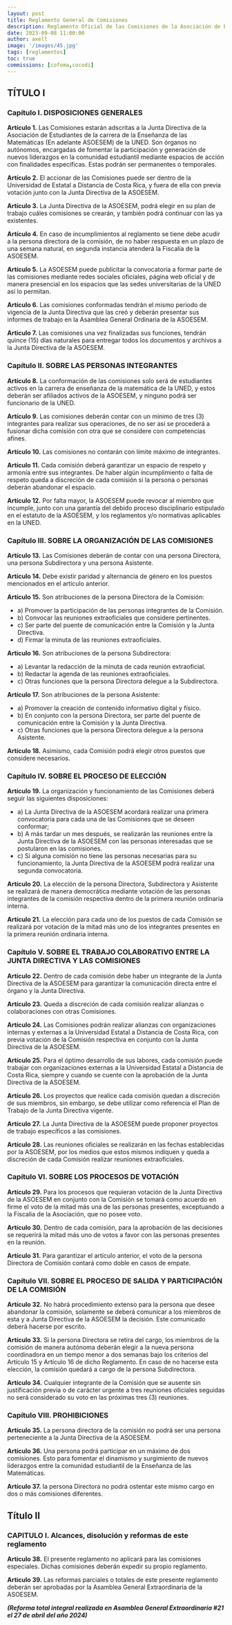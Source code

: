 ```yaml
---
layout: post
title: Reglamento General de Comisiones
description: Reglamento Oficial de las Comisiones de la Asociación de Estudiantes de la Carrera de Enseñanza de la Matemática de la UNED.
date: 2023-09-08 11:00:00
author: axell
image: '/images/45.jpg'
tags: [reglamentos]
toc: true
commissions: [cofoma,cocodi]
---
```


## TÍTULO I

### Capítulo I. DISPOSICIONES GENERALES

**Artículo 1.** Las Comisiones estarán adscritas a la Junta Directiva de la Asociación de Estudiantes de la carrera de la Enseñanza de las Matemáticas  (En adelante ASOESEM) de la UNED. Son órganos no autónomos, encargadas de  fomentar la participación y generación de nuevos liderazgos en la comunidad  estudiantil mediante espacios de acción con finalidades específicas. Estas  podrán ser permanentes o temporales.

**Artículo 2.** El accionar de las Comisiones puede ser dentro de la Universidad de Estatal a Distancia de Costa Rica, y fuera de ella con previa votación 
junto con la Junta Directiva de la ASOESEM. 

**Artículo 3.** La Junta Directiva de la ASOESEM, podrá elegir en su plan de trabajo cuáles comisiones se crearán, y también podrá continuar con las ya existentes.

**Artículo 4.** En caso de incumplimientos al reglamento se tiene debe acudir a la persona directora de la comisión, de no haber respuesta en un plazo de  una semana natural, en segunda instancia atenderá la Fiscalia de la ASOESEM.

**Artículo 5.** La ASOESEM puede publicitar la convocatoria a formar parte de las comisiones mediante redes sociales oficiales, página web oficial y de manera presencial en los espacios que las sedes universitarias de la UNED así lo permitan.

**Artículo 6.** Las comisiones conformadas tendrán el mismo periodo de vigencia de la Junta Directiva que las creó y deberán presentar sus informes de trabajo en la Asamblea General Ordinaria de la ASOESEM.

**Articulo 7.** Las comisiones una vez finalizadas sus funciones, tendrán quince (15) días naturales para entregar todos los documentos y archivos a la Junta Directiva de la ASOESEM.

### Capítulo II. SOBRE LAS PERSONAS INTEGRANTES

**Artículo 8.** La conformación de las comisiones solo será de estudiantes activos en la carrera de enseñanza de la matemática de la UNED, y estos deberán ser afiliados activos de la ASOESEM, y ninguno podrá ser funcionario de la UNED.

**Artículo 9.** Las comisiones deberán contar con un mínimo de tres (3) integrantes para realizar sus operaciones, de no ser así se procederá a fusionar dicha comisión con otra que se considere con competencias afines.

**Artículo 10.** Las comisiones no contarán con límite máximo de integrantes.

**Artículo 11.** Cada comisión deberá garantizar un espacio de respeto y armonía entre sus integrantes. De haber algún incumplimiento o falta de respeto queda a discreción de cada comisión si la persona o personas deberán abandonar el espacio.

**Artículo 12.** Por falta mayor, la ASOESEM puede revocar al miembro que incumple, junto con una garantía del debido proceso disciplinario estipulado en el estatuto de la ASOESEM, y los reglamentos y/o normativas aplicables en la UNED.

### Capítulo III. SOBRE LA ORGANIZACIÓN DE LAS COMISIONES

**Artículo 13.** Las Comisiones deberán de contar con una persona Directora, una persona Subdirectora y una persona Asistente. 

**Artículo 14.** Debe existir paridad y alternancia de género en los puestos mencionados en el artículo anterior.

**Artículo 15.** Son atribuciones de la persona Directora de la Comisión: 
* a) Promover la participación de las personas integrantes de la Comisión.
* b) Convocar las reuniones extraoficiales que considere pertinentes.
* c) Ser parte del puente de comunicación entre la Comisión y la Junta Directiva.
* d) Firmar la minuta de las reuniones extraoficiales.
  
**Articulo 16.** Son atribuciones de la persona Subdirectora: 
* a) Levantar la redacción de la minuta de cada reunión extraoficial.
* b) Redactar la agenda de las reuniones extraoficiales.
* c) Otras funciones que la persona Directora delegue a la Subdirectora.
  
**Artículo 17.** Son atribuciones de la persona Asistente:
* a) Promover la creación de contenido informativo digital y físico.
* b) En conjunto con la persona Directora, ser parte del puente de comunicación entre la Comisión y la Junta Directiva.
* c) Otras funciones que la persona Directora delegue a la persona Asistente.

**Artículo 18.** Asimismo, cada Comisión podrá elegir otros puestos que considere necesarios.

### Capítulo IV. SOBRE EL PROCESO DE ELECCIÓN

**Artículo 19.** La organización y funcionamiento de las Comisiones deberá seguir las siguientes disposiciones:
* a) La Junta Directiva de la ASOESEM acordará realizar una primera convocatoria para cada una de las Comisiones que se deseen conformar;
* b) A más tardar un mes después, se realizarán las reuniones entre la Junta Directiva de la ASOESEM con las personas interesadas que se postularon en las comisiones.
* c) Si alguna comisión no tiene las personas necesarias para su funcionamiento, la Junta Directiva de la ASOESEM podrá realizar una segunda convocatoria.

**Artículo 20.** La elección de la persona Directora, Subdirectora y Asistente se realizará de manera democrática mediante votación de las personas integrantes de la comisión respectiva dentro de la primera reunión ordinaria interna.

**Artículo 21.** La elección para cada uno de los puestos de cada Comisión se realizará por votación de la mitad más uno de los integrantes presentes en la primera reunión ordinaria interna.

### Capítulo V. SOBRE EL TRABAJO COLABORATIVO ENTRE LA JUNTA DIRECTIVA Y LAS COMISIONES

**Artículo 22.** Dentro de cada comisión debe haber un integrante de la Junta Directiva de la ASOESEM para garantizar la comunicación directa entre el  órgano y la Junta Directiva.

**Artículo 23.** Queda a discreción de cada comisión realizar alianzas o colaboraciones con otras Comisiones.

**Artículo 24.** Las Comisiones podrán realizar alianzas con organizaciones internas y externas a la Universidad Estatal a Distancia de Costa Rica, con previa votación de la Comisión respectiva en conjunto con la Junta Directiva de la ASOESEM.

**Artículo 25.** Para el óptimo desarrollo de sus labores, cada comisión puede trabajar con organizaciones externas a la Universidad Estatal a Distancia de Costa Rica, siempre y cuando se cuente con la aprobación de la Junta Directiva de la ASOESEM.

**Artículo 26.** Los proyectos que realice cada comisión quedan a discreción de sus miembros, sin embargo, se debe utilizar como referencia el Plan de Trabajo de la Junta Directiva vigente.

**Artículo 27.** La Junta Directiva de la ASOESEM puede proponer proyectos de trabajo específicos a las comisiones.

**Artículo 28.** Las reuniones oficiales se realizarán en las fechas establecidas por la ASOESEM, por los medios que estos mismos indiquen y queda a discreción de cada Comisión realizar reuniones extraoficiales.

### Capítulo VI. SOBRE LOS PROCESOS DE VOTACIÓN

**Artículo 29.** Para los procesos que requieran votación de la Junta Directiva de la ASOESEM en conjunto con la Comisión se tomará como acuerdo en firme el voto de la mitad más una de las personas presentes, exceptuando a la Fiscalia de la Asociación, que no posee voto. 

**Artículo 30.** Dentro de cada comisión, para la aprobación de las decisiones se requerirá la mitad más uno de votos a favor con las personas presentes en la reunión.

**Artículo 31.** Para garantizar el artículo anterior, el voto de la persona Directora de Comisión contará como doble en casos de empate.

### Capítulo VII. SOBRE EL PROCESO DE SALIDA Y PARTICIPACIÓN DE LA COMISIÓN

**Artículo 32.** No habrá procedimiento extenso para la persona que desee abandonar la comisión, solamente se deberá comunicar a los miembros de esta y a Junta Directiva de la ASOESEM la decisión. Este comunicado deberá hacerse por escrito.

**Artículo 33.** Si la persona Directora se retira del cargo, los miembros de la comisión de manera autónoma deberán elegir a la nueva persona coordinadora en un tiempo menor a dos semanas bajo los criterios del Artículo 15 y Artículo 16 de dicho Reglamento. En caso de no hacerse esta elección, la comisión quedará a cargo de la persona Subdirectora.

**Artículo 34.** Cualquier integrante de la Comisión que se ausente sin justificación previa o de carácter urgente a tres reuniones oficiales seguidas no será considerado su voto en las próximas tres (3) reuniones.

### Capítulo VIII. PROHIBICIONES

**Artículo 35.** La persona directora de la comisión no podrá ser una persona perteneciente a la Junta Directiva de la ASOESEM.

**Artículo 36.** Una persona podrá participar en un máximo de dos comisiones. Esto para fomentar el dinamismo y surgimiento de nuevos liderazgos entre la comunidad estudiantil de la Enseñanza de las Matemáticas.

**Artículo 37.** la persona Directora no podrá ostentar este mismo cargo en dos o más comisiones diferentes.

## Título II
### CAPITULO I. Alcances, disolución y reformas de este reglamento

**Articulo 38.** El presente reglamento no aplicará para las comisiones especiales. Dichas comisiones deberán expedir su propio reglamento. 

**Articulo 39.** Las reformas parciales o totales de este presente reglamento deberán ser aprobadas por la Asamblea General Extraordinaria de la ASOESEM.

***(Reforma total integral realizada en Asamblea General Extraordinaria #21 el 27 de abril del año 2024)***
